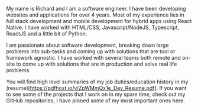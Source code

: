 My name is Richard and I am a software engineer. I have been developing websites and applications for over 4 years. Most of my experience lies in full stack development and mobile development for hybrid apps using React Native. I have worked with HTML/CSS, Javascript/NodeJS, Typescript, ReactJS and a little bit of Python.

I am passionate about software development, breaking down large problems into sub-tasks and coming up with solutions that are tool or framework agnostic. I have worked with several teams both remote and on-site to come up with solutions that are in production and solve real life problems.

You will find high level summaries of my job duties/education history in my (resume)[https://pdfhost.io/v/ZpWMmQx1e_Dev_Resume.pdf]. If you want to see some of the projects that I work on in my spare time, check out my GitHub repositories, I have pinned some of my most important ones here.
